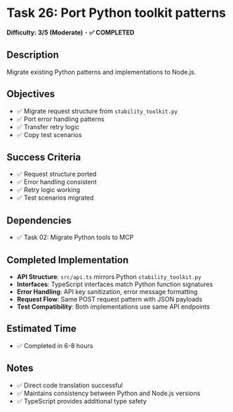 # Task 26: Port Python toolkit patterns
**Difficulty: 3/5 (Moderate)** - **✅ COMPLETED**

## Description
Migrate existing Python patterns and implementations to Node.js.

## Objectives
- ✅ Migrate request structure from `stability_toolkit.py`
- ✅ Port error handling patterns
- ✅ Transfer retry logic
- ✅ Copy test scenarios

## Success Criteria
- ✅ Request structure ported
- ✅ Error handling consistent
- ✅ Retry logic working
- ✅ Test scenarios migrated

## Dependencies
- ✅ Task 02: Migrate Python tools to MCP

## Completed Implementation
- **API Structure**: `src/api.ts` mirrors Python `stability_toolkit.py`
- **Interfaces**: TypeScript interfaces match Python function signatures
- **Error Handling**: API key sanitization, error message formatting
- **Request Flow**: Same POST request pattern with JSON payloads
- **Test Compatibility**: Both implementations use same API endpoints

## Estimated Time
- ✅ Completed in 6-8 hours

## Notes
- ✅ Direct code translation successful
- ✅ Maintains consistency between Python and Node.js versions
- ✅ TypeScript provides additional type safety 